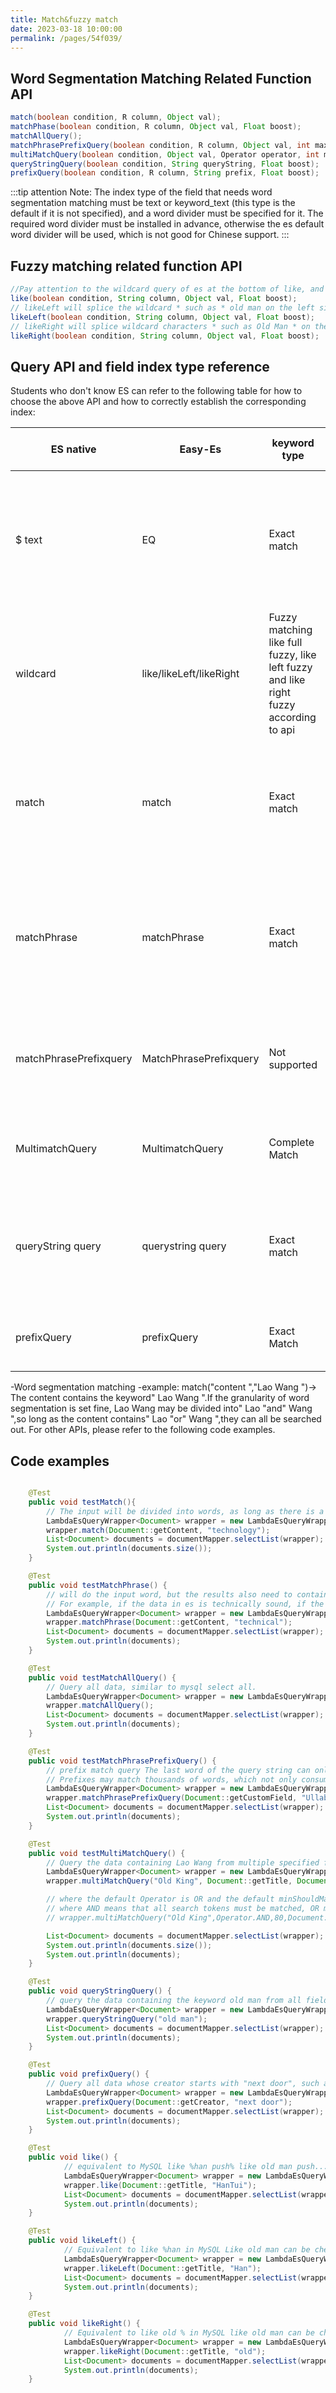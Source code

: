 ```yaml
---
title: Match&fuzzy match
date: 2023-03-18 10:00:00
permalink: /pages/54f039/
---
```

## Word Segmentation Matching Related Function API

```java
match(boolean condition, R column, Object val);
matchPhase(boolean condition, R column, Object val, Float boost);
matchAllQuery();
matchPhrasePrefixQuery(boolean condition, R column, Object val, int maxExpansions, Float boost);
multiMatchQuery(boolean condition, Object val, Operator operator, int minimumShouldMatch, Float boost, R... columns);
queryStringQuery(boolean condition, String queryString, Float boost);
prefixQuery(boolean condition, R column, String prefix, Float boost);
```

:::tip attention
Note: The index type of the field that needs word segmentation matching must be text or keyword_text (this type is the default if it is not specified), and a word divider must be specified for it. The required word divider must be installed in advance, otherwise the es default word divider will be used, which is not good for Chinese support.
:::

## Fuzzy matching related function API
```java
//Pay attention to the wildcard query of es at the bottom of like, and the passed-in value will be spliced with the * wildcard by default, such as * old man *
like(boolean condition, String column, Object val, Float boost);
// likeLeft will splice the wildcard * such as * old man on the left side of the value.
likeLeft(boolean condition, String column, Object val, Float boost);
// likeRight will splice wildcard characters * such as Old Man * on the right side of the value.
likeRight(boolean condition, String column, Object val, Float boost);
```

## Query API and field index type reference

Students who don't know ES can refer to the following table for how to choose the above API and how to correctly establish the corresponding index:

|ES native |Easy-Es |keyword type | text type | Does word segmentation support |
|-----------------------| ------------------------|-------------------------------------------------------| ----------------------------------------------------------------------------------|------------|
| $ text | EQ | Exact match | Query criteria ` must all be in the word segmentation, and they cannot be redundant. Multiple word segmentation ` must be continuous', and the order cannot be reversed | No |
| wildcard | like/likeLeft/likeRight | Fuzzy matching like full fuzzy, like left fuzzy and like right fuzzy according to api | Not supported | No |
|match | match | Exact match | As long as the word segmentation result of Match and the word segmentation result of text are the same, ` regardless of the order' | Yes |
|matchPhrase | matchPhrase | Exact match | The word segmentation results of Matchphrase must be ` all contained' in the word segmentation of the text field and all in the same order, and must be ` all continuous `. | Yes |
| matchPhrasePrefixquery | MatchPhrasePrefixquery | Not supported | MatchPhrasePrefix is the same as matchPhrase, except that it allows prefix matching on the ` last word of the text `. | is |
| MultimatchQuery | MultimatchQuery | Complete Match | Full-field Word Segmentation Matching, which can realize full-text retrieval function | Yes |
| queryString query | querystring query | Exact match | At least one word segmentation result in querystring is in the word segmentation result in the text field, regardless of the order | Yes |
|prefixQuery | prefixQuery | Exact Match | As long as there are entries in the segmented entries that meet the prefix conditions | Yes |

-Word segmentation matching
-example: match("content ","Lao Wang ")-> The content contains the keyword" Lao Wang ".If the granularity of word segmentation is set fine, Lao Wang may be divided into" Lao "and" Wang ",so long as the content contains" Lao "or" Wang ",they can all be searched out. For other APIs, please refer to the following code examples.

## Code examples

```java

    @Test
    public void testMatch(){
        // The input will be divided into words, as long as there is a match in the content of all the words in the division, the data will be queried, regardless of the order of the words
        LambdaEsQueryWrapper<Document> wrapper = new LambdaEsQueryWrapper<>();
        wrapper.match(Document::getContent, "technology");
        List<Document> documents = documentMapper.selectList(wrapper);
        System.out.println(documents.size());
    }    

    @Test
    public void testMatchPhrase() {
        // will do the input word, but the results also need to contain all the word, and the same order, otherwise it will not be able to query the results
        // For example, if the data in es is technically sound, if the search term is technically sound, the result will not be queried
        LambdaEsQueryWrapper<Document> wrapper = new LambdaEsQueryWrapper<>();
        wrapper.matchPhrase(Document::getContent, "technical");
        List<Document> documents = documentMapper.selectList(wrapper);
        System.out.println(documents);
    }

    @Test
    public void testMatchAllQuery() {
        // Query all data, similar to mysql select all.
        LambdaEsQueryWrapper<Document> wrapper = new LambdaEsQueryWrapper<>();
        wrapper.matchAllQuery();
        List<Document> documents = documentMapper.selectList(wrapper);
        System.out.println(documents);
    }

    @Test
    public void testMatchPhrasePrefixQuery() {
        // prefix match query The last word of the query string can only be used as a prefix
        // Prefixes may match thousands of words, which not only consumes a lot of system resources, but also the results are not very useful, so you can provide the reference maxExpansions, if not written, the default is 50
        LambdaEsQueryWrapper<Document> wrapper = new LambdaEsQueryWrapper<>();
        wrapper.matchPhrasePrefixQuery(Document::getCustomField, "Ullabala", 10);
        List<Document> documents = documentMapper.selectList(wrapper);
        System.out.println(documents);
    }

    @Test
    public void testMultiMatchQuery() {
        // Query the data containing Lao Wang from multiple specified fields
        LambdaEsQueryWrapper<Document> wrapper = new LambdaEsQueryWrapper<>();
        wrapper.multiMatchQuery("Old King", Document::getTitle, Document::getContent, Document::getCreator, Document::getCustomField);

        // where the default Operator is OR and the default minShouldMatch is 60% Both parameters can be adjusted on demand, which is supported by our api For example:
        // where AND means that all search tokens must be matched, OR means that only one token can be matched. minShouldMatch 80 means only query data with a match greater than 80%.
        // wrapper.multiMatchQuery("Old King",Operator.AND,80,Document::getCustomField,Document::getContent);

        List<Document> documents = documentMapper.selectList(wrapper);
        System.out.println(documents.size());
        System.out.println(documents);
    }

    @Test
    public void queryStringQuery() {
        // query the data containing the keyword old man from all fields
        LambdaEsQueryWrapper<Document> wrapper = new LambdaEsQueryWrapper<>();
        wrapper.queryStringQuery("old man");
        List<Document> documents = documentMapper.selectList(wrapper);
        System.out.println(documents);
    }

    @Test
    public void prefixQuery() {
        // Query all data whose creator starts with "next door", such as the king next door, the man next door, all can be found
        LambdaEsQueryWrapper<Document> wrapper = new LambdaEsQueryWrapper<>();
        wrapper.prefixQuery(Document::getCreator, "next door");
        List<Document> documents = documentMapper.selectList(wrapper);
        System.out.println(documents);
    }

    @Test
    public void like() {
            // equivalent to MySQL like %han push% like old man push... can then be checked out
            LambdaEsQueryWrapper<Document> wrapper = new LambdaEsQueryWrapper<>();
            wrapper.like(Document::getTitle, "HanTui");
            List<Document> documents = documentMapper.selectList(wrapper);
            System.out.println(documents);
    }

    @Test
    public void likeLeft() {
            // Equivalent to like %han in MySQL Like old man can be checked out
            LambdaEsQueryWrapper<Document> wrapper = new LambdaEsQueryWrapper<>();
            wrapper.likeLeft(Document::getTitle, "Han");
            List<Document> documents = documentMapper.selectList(wrapper);
            System.out.println(documents);
    }

    @Test
    public void likeRight() {
            // Equivalent to like old % in MySQL like old man can be checked out
            LambdaEsQueryWrapper<Document> wrapper = new LambdaEsQueryWrapper<>();
            wrapper.likeRight(Document::getTitle, "old");
            List<Document> documents = documentMapper.selectList(wrapper);
            System.out.println(documents);
    }
    
```

